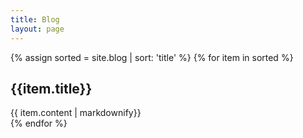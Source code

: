 ```yaml
---
title: Blog
layout: page
---
```


  {% assign sorted = site.blog | sort: 'title'  %}
  {% for item in sorted %}
  <div class="post">
    <h2>{{item.title}}</h2>
    {{ item.content | markdownify}}
  </div>
   {% endfor %}


  <div class="spacer">&nbsp;</div>